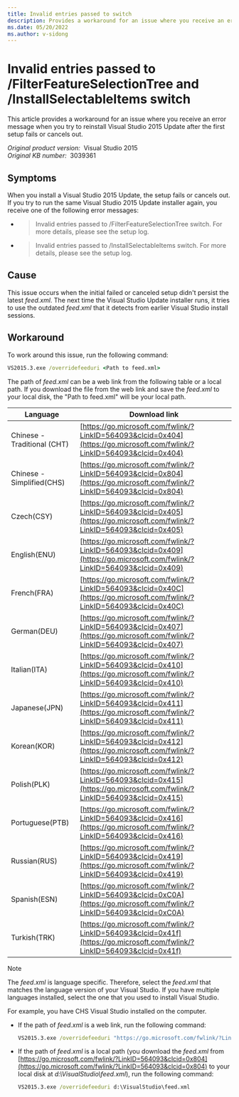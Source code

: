```yaml
---
title: Invalid entries passed to switch
description: Provides a workaround for an issue where you receive an error message like invalid entries passed to /FilterFeatureSelectionTree or /InstallSelectableItems switch.
ms.date: 05/20/2022
ms.author: v-sidong
---
```


# Invalid entries passed to /FilterFeatureSelectionTree and /InstallSelectableItems switch

This article provides a workaround for an issue where you receive an error message when you try to reinstall Visual Studio 2015 Update after the first setup fails or cancels out.

_Original product version:_ &nbsp;Visual Studio 2015  
_Original KB number:_ &nbsp;3039361

## Symptoms

When you install a Visual Studio 2015 Update, the setup fails or cancels out. If you try to run the same Visual Studio 2015 Update installer again, you receive one of the following error messages:

- > Invalid entries passed to /FilterFeatureSelectionTree switch. For more details, please see the setup log.

- > Invalid entries passed to /InstallSelectableItems switch. For more details, please see the setup log.

## Cause

This issue occurs when the initial failed or canceled setup didn't persist the latest _feed.xml_. The next time the Visual Studio Update installer runs, it tries to use the outdated _feed.xml_ that it detects from earlier Visual Studio install sessions.

## Workaround

To work around this issue, run the following command:

```cmd
VS2015.3.exe /overridefeeduri <Path to feed.xml>
```

The path of _feed.xml_ can be a web link from the following table or a local path. If you download the file from the web link and save the _feed.xml_ to your local disk, the "Path to feed.xml" will be your local path.

|Language|Download link|
|-|-|
|Chinese - Traditional (CHT)|[https://go.microsoft.com/fwlink/?LinkID=564093&clcid=0x404](https://go.microsoft.com/fwlink/?LinkID=564093&clcid=0x404)|
|Chinese - Simplified(CHS)|[https://go.microsoft.com/fwlink/?LinkID=564093&clcid=0x804](https://go.microsoft.com/fwlink/?LinkID=564093&clcid=0x804)|
|Czech(CSY)|[https://go.microsoft.com/fwlink/?LinkID=564093&clcid=0x405](https://go.microsoft.com/fwlink/?LinkID=564093&clcid=0x405)|
|English(ENU)|[https://go.microsoft.com/fwlink/?LinkID=564093&clcid=0x409](https://go.microsoft.com/fwlink/?LinkID=564093&clcid=0x409)|
|French(FRA)|[https://go.microsoft.com/fwlink/?LinkID=564093&clcid=0x40C](https://go.microsoft.com/fwlink/?LinkID=564093&clcid=0x40C)|
|German(DEU)|[https://go.microsoft.com/fwlink/?LinkID=564093&clcid=0x407](https://go.microsoft.com/fwlink/?LinkID=564093&clcid=0x407)|
|Italian(ITA)|[https://go.microsoft.com/fwlink/?LinkID=564093&clcid=0x410](https://go.microsoft.com/fwlink/?LinkID=564093&clcid=0x410)|
|Japanese(JPN)|[https://go.microsoft.com/fwlink/?LinkID=564093&clcid=0x411](https://go.microsoft.com/fwlink/?LinkID=564093&clcid=0x411)|
|Korean(KOR)|[https://go.microsoft.com/fwlink/?LinkID=564093&clcid=0x412](https://go.microsoft.com/fwlink/?LinkID=564093&clcid=0x412)|
|Polish(PLK)|[https://go.microsoft.com/fwlink/?LinkID=564093&clcid=0x415](https://go.microsoft.com/fwlink/?LinkID=564093&clcid=0x415)|
|Portuguese(PTB)|[https://go.microsoft.com/fwlink/?LinkID=564093&clcid=0x416](https://go.microsoft.com/fwlink/?LinkID=564093&clcid=0x416)|
|Russian(RUS)|[https://go.microsoft.com/fwlink/?LinkID=564093&clcid=0x419](https://go.microsoft.com/fwlink/?LinkID=564093&clcid=0x419)|
|Spanish(ESN)|[https://go.microsoft.com/fwlink/?LinkID=564093&clcid=0xC0A](https://go.microsoft.com/fwlink/?LinkID=564093&clcid=0xC0A)|
|Turkish(TRK)|[https://go.microsoft.com/fwlink/?LinkID=564093&clcid=0x41f](https://go.microsoft.com/fwlink/?LinkID=564093&clcid=0x41f)|

> [!NOTE]
> The _feed.xml_ is language specific. Therefore, select the _feed.xml_ that matches the language version of your Visual Studio. If you have multiple languages installed, select the one that you used to install Visual Studio.

For example, you have CHS Visual Studio installed on the computer.

- If the path of _feed.xml_ is a web link, run the following command:

    ```cmd
    VS2015.3.exe /overridefeeduri "https://go.microsoft.com/fwlink/?LinkID=564093&clcid=0x804"
    ```

- If the path of _feed.xml_ is a local path (you download the _feed.xml_ from [https://go.microsoft.com/fwlink/?LinkID=564093&clcid=0x804](https://go.microsoft.com/fwlink/?LinkID=564093&clcid=0x804) to your local disk at _d:\VisualStudio\feed.xml_), run the following command:

    ```cmd
    VS2015.3.exe /overridefeeduri d:\VisualStudio\feed.xml
    ```
